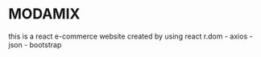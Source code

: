 # MODAMIX
this is a react e-commerce website created by using react r.dom - axios - json - bootstrap
